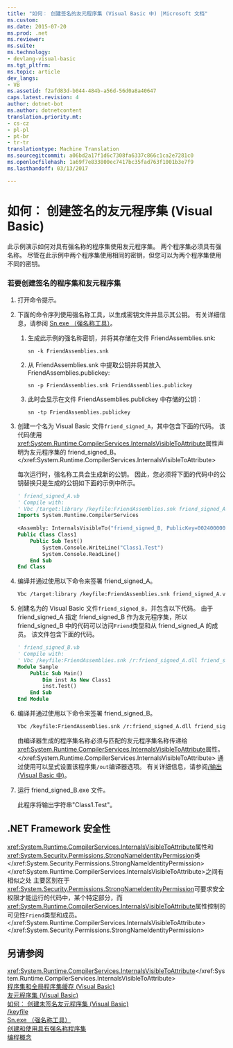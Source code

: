 ```yaml
---
title: "如何︰ 创建签名的友元程序集 (Visual Basic 中) |Microsoft 文档"
ms.custom: 
ms.date: 2015-07-20
ms.prod: .net
ms.reviewer: 
ms.suite: 
ms.technology:
- devlang-visual-basic
ms.tgt_pltfrm: 
ms.topic: article
dev_langs:
- VB
ms.assetid: f2afd83d-b044-484b-a56d-56d0a8a40647
caps.latest.revision: 4
author: dotnet-bot
ms.author: dotnetcontent
translation.priority.mt:
- cs-cz
- pl-pl
- pt-br
- tr-tr
translationtype: Machine Translation
ms.sourcegitcommit: a06bd2a17f1d6c7308fa6337c866c1ca2e7281c0
ms.openlocfilehash: 1a69f7e833800ec7417bc35fad763f1001b3e7f9
ms.lasthandoff: 03/13/2017

---
```

# <a name="how-to-create-signed-friend-assemblies-visual-basic"></a>如何︰ 创建签名的友元程序集 (Visual Basic)
此示例演示如何对具有强名称的程序集使用友元程序集。 两个程序集必须具有强名称。 尽管在此示例中两个程序集使用相同的密钥，但您可以为两个程序集使用不同的密钥。  
  
### <a name="to-create-a-signed-assembly-and-a-friend-assembly"></a>若要创建签名的程序集和友元程序集  
  
1.  打开命令提示。  
  
2.  下面的命令序列使用强名称工具，以生成密钥文件并显示其公钥。 有关详细信息，请参阅 [Sn.exe （强名称工具）](https://msdn.microsoft.com/library/k5b5tt23)。  
  
    1.  生成此示例的强名称密钥，并将其存储在文件 FriendAssemblies.snk:  
  
         `sn -k FriendAssemblies.snk`  
  
    2.  从 FriendAssemblies.snk 中提取公钥并将其放入 FriendAssemblies.publickey:  
  
         `sn -p FriendAssemblies.snk FriendAssemblies.publickey`  
  
    3.  此时会显示在文件 FriendAssemblies.publickey 中存储的公钥︰  
  
         `sn -tp FriendAssemblies.publickey`  
  
3.  创建一个名为 Visual Basic 文件`friend_signed_A`，其中包含下面的代码。 该代码使用<xref:System.Runtime.CompilerServices.InternalsVisibleToAttribute>属性声明为友元程序集的 friend_signed_B。</xref:System.Runtime.CompilerServices.InternalsVisibleToAttribute>  
  
     每次运行时，强名称工具会生成新的公钥。 因此，您必须将下面的代码中的公钥替换只是生成的公钥如下面的示例中所示。  
  
    ```vb  
    ' friend_signed_A.vb  
    ' Compile with:   
    ' Vbc /target:library /keyfile:FriendAssemblies.snk friend_signed_A.vb  
    Imports System.Runtime.CompilerServices  
  
    <Assembly: InternalsVisibleTo("friend_signed_B, PublicKey=0024000004800000940000000602000000240000525341310004000001000100e3aedce99b7e10823920206f8e46cd5558b4ec7345bd1a5b201ffe71660625dcb8f9a08687d881c8f65a0dcf042f81475d2e88f3e3e273c8311ee40f952db306c02fbfc5d8bc6ee1e924e6ec8fe8c01932e0648a0d3e5695134af3bb7fab370d3012d083fa6b83179dd3d031053f72fc1f7da8459140b0af5afc4d2804deccb6")>   
    Public Class Class1  
        Public Sub Test()  
            System.Console.WriteLine("Class1.Test")  
            System.Console.ReadLine()  
        End Sub  
    End Class  
    ```  
  
4.  编译并通过使用以下命令来签署 friend_signed_A。  
  
    ```vb  
    Vbc /target:library /keyfile:FriendAssemblies.snk friend_signed_A.vb  
    ```  
  
5.  创建名为的 Visual Basic 文件`friend_signed_B`，并包含以下代码。 由于 friend_signed_A 指定 friend_signed_B 作为友元程序集，所以 friend_signed_B 中的代码可以访问`Friend`类型和从 friend_signed_A 的成员。 该文件包含下面的代码。  
  
    ```vb  
    ' friend_signed_B.vb  
    ' Compile with:   
    ' Vbc /keyfile:FriendAssemblies.snk /r:friend_signed_A.dll friend_signed_B.vb  
    Module Sample  
        Public Sub Main()  
            Dim inst As New Class1  
            inst.Test()  
        End Sub  
    End Module  
    ```  
  
6.  编译并通过使用以下命令来签署 friend_signed_B。  
  
    ```vb  
    Vbc /keyfile:FriendAssemblies.snk /r:friend_signed_A.dll friend_signed_B.vb  
    ```  
  
     由编译器生成的程序集名称必须与匹配的友元程序集名称传递给<xref:System.Runtime.CompilerServices.InternalsVisibleToAttribute>属性。</xref:System.Runtime.CompilerServices.InternalsVisibleToAttribute> 通过使用可以显式设置该程序集`/out`编译器选项。 有关详细信息，请参阅[/输出 (Visual Basic 中)](../../../../visual-basic/reference/command-line-compiler/out.md)。  
  
7.  运行 friend_signed_B.exe 文件。  
  
     此程序将输出字符串"Class1.Test"。  
  
## <a name="net-framework-security"></a>.NET Framework 安全性  
 <xref:System.Runtime.CompilerServices.InternalsVisibleToAttribute>属性和<xref:System.Security.Permissions.StrongNameIdentityPermission>类</xref:System.Security.Permissions.StrongNameIdentityPermission></xref:System.Runtime.CompilerServices.InternalsVisibleToAttribute>之间有相似之处 主要区别在于<xref:System.Security.Permissions.StrongNameIdentityPermission>可要求安全权限才能运行的代码中，某个特定部分，而<xref:System.Runtime.CompilerServices.InternalsVisibleToAttribute>属性控制的可见性`Friend`类型和成员。</xref:System.Runtime.CompilerServices.InternalsVisibleToAttribute> </xref:System.Security.Permissions.StrongNameIdentityPermission>  
  
## <a name="see-also"></a>另请参阅  
 <xref:System.Runtime.CompilerServices.InternalsVisibleToAttribute></xref:System.Runtime.CompilerServices.InternalsVisibleToAttribute>   
 [程序集和全局程序集缓存 (Visual Basic)](../../../../visual-basic/programming-guide/concepts/assemblies-gac/index.md)   
 [友元程序集 (Visual Basic)](../../../../visual-basic/programming-guide/concepts/assemblies-gac/friend-assemblies.md)   
 [如何︰ 创建未签名友元程序集 (Visual Basic)](../../../../visual-basic/programming-guide/concepts/assemblies-gac/how-to-create-unsigned-friend-assemblies.md)   
 [/keyfile](../../../../visual-basic/reference/command-line-compiler/keyfile.md)   
 [Sn.exe （强名称工具）](https://msdn.microsoft.com/library/k5b5tt23)   
 [创建和使用具有强名称程序集](https://msdn.microsoft.com/library/xwb8f617)   
 [编程概念](../../../../visual-basic/programming-guide/concepts/index.md)
